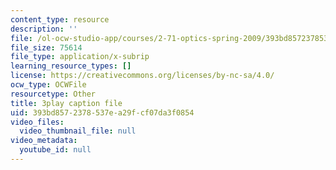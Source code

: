 ```yaml
---
content_type: resource
description: ''
file: /ol-ocw-studio-app/courses/2-71-optics-spring-2009/393bd8572378537ea29fcf07da3f0854_vcqPRPkyWPU.vtt
file_size: 75614
file_type: application/x-subrip
learning_resource_types: []
license: https://creativecommons.org/licenses/by-nc-sa/4.0/
ocw_type: OCWFile
resourcetype: Other
title: 3play caption file
uid: 393bd857-2378-537e-a29f-cf07da3f0854
video_files:
  video_thumbnail_file: null
video_metadata:
  youtube_id: null
---
```

